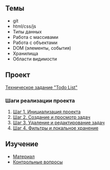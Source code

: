 ## Темы
- git
- html/css/js
- Типы данных
- Работа с массивами
- Работа с объектами
- DOM (элементы, события)
- Хранилища
- Области видимости
## Проект
[Техническое задание "Todo List"](/projects/todo-list/index.md)
### Шаги реализации проекта
1. [Шаг 1. Инициализация проекта](/projects/todo-list/steps/step-1.md)
2. [Шаг 2. Создание и просмотр задач](/projects/todo-list/steps/step-2.md)
3. [Шаг 3. Удаление и редактирование задач](/projects/todo-list/steps/step-3.md)
4. [Шаг 4. Фильтры и локальное хранение](/projects/todo-list/steps/step-4.md)
## Изучение
* [Материал](./learn.md)
* [Контрольные вопросы](./questions.md)
